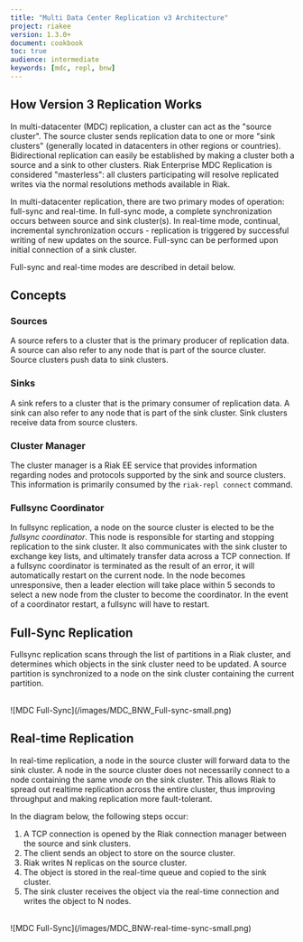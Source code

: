 ```yaml
---
title: "Multi Data Center Replication v3 Architecture"
project: riakee
version: 1.3.0+
document: cookbook
toc: true
audience: intermediate
keywords: [mdc, repl, bnw]
---
```


## How Version 3 Replication Works

In multi-datacenter (MDC) replication, a cluster can act as the "source cluster". The source cluster sends replication data to one or more "sink clusters" (generally located in datacenters in other regions or countries). Bidirectional replication can easily be established by making a cluster both a source and a sink to other clusters. Riak Enterprise MDC Replication is considered "masterless": all clusters participating will resolve replicated writes via the normal resolutions methods available in Riak.

In multi-datacenter replication, there are two primary modes of operation: full-sync and real-time. In full-sync mode, a complete synchronization occurs between source and sink cluster(s). In real-time mode, continual, incremental synchronization occurs - replication is triggered by successful writing of new updates on the source. Full-sync can be performed upon initial connection of a sink cluster.

Full-sync and real-time modes are described in detail below.

## Concepts

### Sources

A source refers to a cluster that is the primary producer of replication data. A source can also refer to any node that is part of the source cluster. Source clusters push data to sink clusters.

### Sinks

A sink refers to a cluster that is the primary consumer of replication data. A sink can also refer to any node that is part of the sink cluster. Sink clusters receive data from source clusters.

### Cluster Manager

The cluster manager is a Riak EE service that provides information regarding nodes and protocols supported by the sink and source clusters. This information is primarily consumed by the `riak-repl connect` command.

### Fullsync Coordinator

In fullsync replication, a node on the source cluster is elected to be the *fullsync coordinator*. This node is responsible for starting and stopping replication to the sink cluster. It also communicates with the sink cluster to exchange key lists, and ultimately transfer data across a TCP connection. If a fullsync coordinator is terminated as the result of an error, it will automatically restart on the current node. In the node becomes unresponsive, then a leader election will take place within 5 seconds to select a new node from the cluster to become the coordinator. In the event of a coordinator restart, a fullsync will have to restart.


## Full-Sync Replication

Fullsync replication scans through the list of partitions in a Riak cluster, and determines which objects in the sink cluster need to be updated. A source partition is synchronized to a node on the sink cluster containing the current partition.

<br>
![MDC Full-Sync](/images/MDC_BNW_Full-sync-small.png)
<br>

## Real-time Replication

In real-time replication, a node in the source cluster will forward data to the sink cluster. A node in the source cluster does not necessarily connect to a node containing the same *vnode* on the sink cluster. This allows Riak to spread out realtime replication across the entire cluster, thus improving throughput and making replication more fault-tolerant.

In the diagram below, the following steps occur:

1. A TCP connection is opened by the Riak connection manager between the source and sink clusters.
2. The client sends an object to store on the source cluster.
3. Riak writes N replicas on the source cluster.
4. The object is stored in the real-time queue and copied to the sink cluster.
5. The sink cluster receives the object via the real-time connection and writes the object to N nodes.


<br>
![MDC Full-Sync](/images/MDC_BNW-real-time-sync-small.png)
<br>
